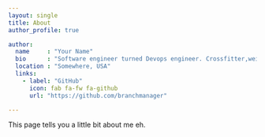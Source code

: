 ```yaml
---
layout: single
title: About
author_profile: true

author:
  name     : "Your Name"
  bio      : "Software engineer turned Devops engineer. Crossfitter,weightlifter, Archer, gamer who uses Arch by the way."
  location : "Somewhere, USA"
  links:
    - label: "GitHub"
      icon: fab fa-fw fa-github
      url: "https://github.com/branchmanager"

---
```



This page tells you a little bit about me eh.
